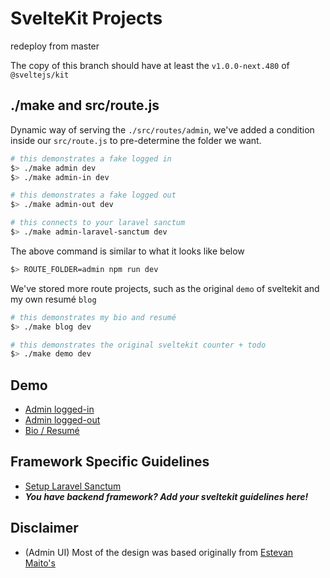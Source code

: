 # SvelteKit Projects
redeploy from master

The copy of this branch should have at least the `v1.0.0-next.480` of `@sveltejs/kit`

## ./make and src/route.js

Dynamic way of serving the `./src/routes/admin`, we've added a condition inside our `src/route.js` to pre-determine the folder we want.

```bash
# this demonstrates a fake logged in
$> ./make admin dev
$> ./make admin-in dev

# this demonstrates a fake logged out
$> ./make admin-out dev

# this connects to your laravel sanctum
$> ./make admin-laravel-sanctum dev
```

The above command is similar to what it looks like below

```bash
$> ROUTE_FOLDER=admin npm run dev
```

We've stored more route projects, such as the original `demo` of sveltekit and my own resumé `blog`

```bash
# this demonstrates my bio and resumé
$> ./make blog dev

# this demonstrates the original sveltekit counter + todo
$> ./make demo dev
```

## Demo

- [Admin logged-in](https://sveltekit-windmill-admin.vercel.app/)
- [Admin logged-out](https://sveltekit-windmill-admin-out.vercel.app/)
- [Bio / Resumé](https://daison.vercel.app/)

## Framework Specific Guidelines

- [Setup Laravel Sanctum](/guides/laravel-sanctum.md)
- ***You have backend framework? Add your sveltekit guidelines here!***

## Disclaimer

- (Admin UI) Most of the design was based originally from [Estevan Maito's](https://github.com/estevanmaito/windmill-dashboard)
